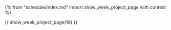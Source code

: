 {% from "schedule/index.md" import show_week_project_page with context %}

{{ show_week_project_page(10) }}
